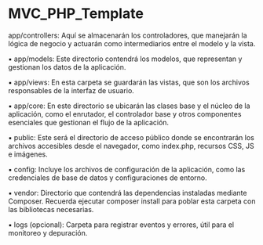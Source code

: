# MVC_PHP_Template

app/controllers: Aquí se almacenarán los controladores, que manejarán la lógica de negocio y actuarán como intermediarios entre el modelo y la vista.

▪ app/models: Este directorio contendrá los modelos, que representan y gestionan los datos de la aplicación.

▪ app/views: En esta carpeta se guardarán las vistas, que son los archivos responsables de la interfaz de usuario.

▪ app/core: En este directorio se ubicarán las clases base y el núcleo de la aplicación, como el enrutador, el controlador base y otros componentes esenciales que gestionan el flujo de la aplicación.

▪ public: Este será el directorio de acceso público donde se encontrarán los archivos accesibles desde el navegador, como index.php, recursos CSS, JS e imágenes.

▪ config: Incluye los archivos de configuración de la aplicación, como las credenciales de base de datos y configuraciones de entorno.

▪ vendor: Directorio que contendrá las dependencias instaladas mediante Composer. Recuerda ejecutar composer install para poblar esta carpeta con las bibliotecas necesarias.

▪ logs (opcional): Carpeta para registrar eventos y errores, útil para el monitoreo y depuración.
